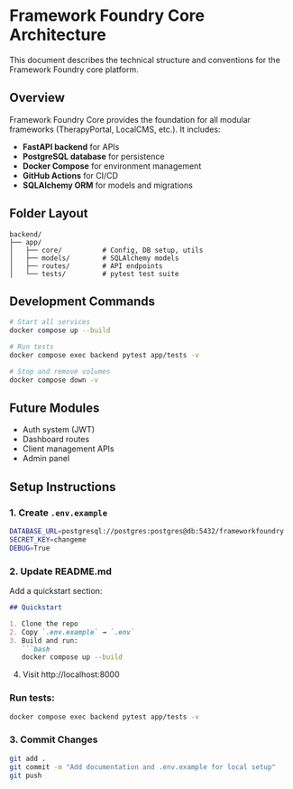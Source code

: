 # Framework Foundry Core Architecture

This document describes the technical structure and conventions for the Framework Foundry core platform.

## Overview

Framework Foundry Core provides the foundation for all modular frameworks (TherapyPortal, LocalCMS, etc.). It includes:

- **FastAPI backend** for APIs
- **PostgreSQL database** for persistence
- **Docker Compose** for environment management
- **GitHub Actions** for CI/CD
- **SQLAlchemy ORM** for models and migrations

## Folder Layout

```
backend/
├── app/
│   ├── core/          # Config, DB setup, utils
│   ├── models/        # SQLAlchemy models
│   ├── routes/        # API endpoints
│   └── tests/         # pytest test suite
```

## Development Commands

```bash
# Start all services
docker compose up --build

# Run tests
docker compose exec backend pytest app/tests -v

# Stop and remove volumes
docker compose down -v
```

## Future Modules

- Auth system (JWT)
- Dashboard routes
- Client management APIs
- Admin panel

## Setup Instructions

### 1. Create `.env.example`

```bash
DATABASE_URL=postgresql://postgres:postgres@db:5432/frameworkfoundry
SECRET_KEY=changeme
DEBUG=True
```

### 2. Update README.md

Add a quickstart section:

```markdown
## Quickstart

1. Clone the repo
2. Copy `.env.example` → `.env`
3. Build and run:
   ```bash
   docker compose up --build
   ```
4. Visit http://localhost:8000

### Run tests:

```bash
docker compose exec backend pytest app/tests -v
```

### 3. Commit Changes

```bash
git add .
git commit -m "Add documentation and .env.example for local setup"
git push
```